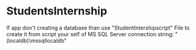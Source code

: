 # StudentsInternship
If app don't creating a database than use "StudentIntershipscript" File to create it from script your self of MS SQL Server connection string: "(localdb)\mssqllocaldb"
